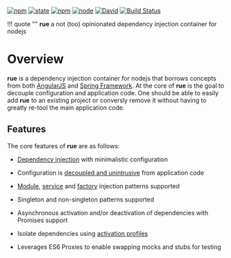 [![npm](https://img.shields.io/npm/v/rue.svg)](https://www.npmjs.com/package/rue)
[![state](https://img.shields.io/badge/state-beta-orange.svg)](https://github.com/bemisguided/rue)
[![npm](https://img.shields.io/npm/l/rue.svg)](https://github.com/bemisguided/rue)
[![node](https://img.shields.io/node/v/rue.svg)](https://github.com/bemisguided/rue)
[![David](https://img.shields.io/david/bemisguided/rue.svg)](https://github.com/bemisguided/rue)
[![Build Status](https://travis-ci.org/bemisguided/rue.svg)](https://travis-ci.org/bemisguided/rue)

!!! quote ""
    **rue** a not (too) opinionated dependency injection container for nodejs  

# Overview

**rue** is a dependency injection container for nodejs that borrows concepts from
both [AngularJS](https://angularjs.com) and [Spring Framework](https://springframework.org).
At the core of **rue** is the goal to decouple configuration and application code.
One should be able to easily add **rue** to an existing project or conversly
remove it without having to greatly re-tool the main application code.

## Features
The core features of **rue** are as follows:

- [Dependency injection](./user-guide/getting-started.md#creating-dependencies)
  with minimalistic configuration

- Configuration is [decoupled and unintrusive](./user-guide/getting-started.md#configuring-dependencies)
  from application code
- [Module](./user-guide/injection-patterns.md#module-injection),
  [service](./user-guide/injection-patterns.md#service-injection) and
  [factory](./user-guide/injection-patterns.md#factory-injection) injection
  patterns supported

- Singleton and non-singleton patterns supported

- Asynchronous activation and/or deactivation of dependencies with Promises support

- Isolate dependencies using [activation profiles](./user-guide/activation-profiles.md)

- Leverages ES6 Proxies to enable swapping mocks and stubs for testing
